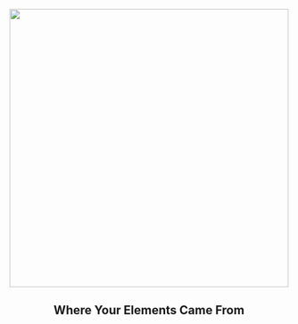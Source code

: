 
<p align="center"><img src="https://apod.nasa.gov/apod/image/2301/Nucleosynthesis2_WikipediaCmglee_1080.jpg" width="500" height="500"></p>
<h2 align="center"> Where Your Elements Came From </h2>
